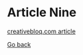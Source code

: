 # Article Nine

[creativebloq.com article](https://www.creativebloq.com/how-to/make-and-sell-an-NFT)

[Go back](/index.html)

